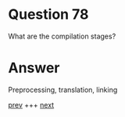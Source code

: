 
# Question 78


What are the compilation stages?


# Answer




Preprocessing, translation, linking




[prev](077.md) +++ [next](079.md)
